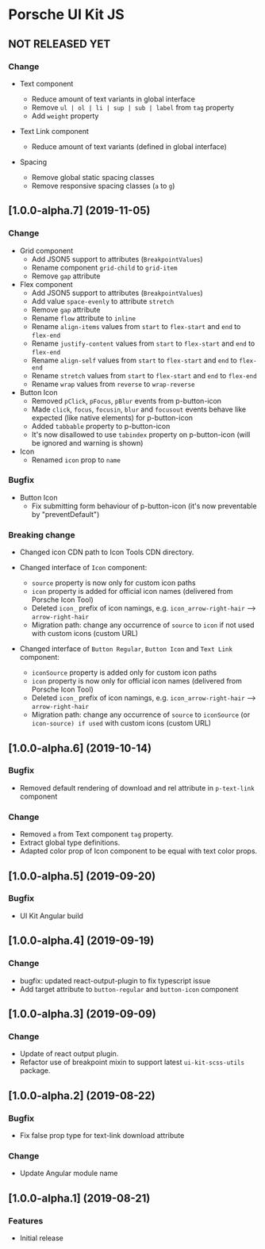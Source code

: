 # Porsche UI Kit JS

## NOT RELEASED YET

### Change

* Text component
  * Reduce amount of text variants in global interface
  * Remove `ul | ol | li | sup | sub | label` from `tag` property
  * Add `weight` property
  
* Text Link component
  * Reduce amount of text variants (defined in global interface)

* Spacing
  * Remove global static spacing classes
  * Remove responsive spacing classes (`a` to `g`)

## [1.0.0-alpha.7] (2019-11-05)

### Change

* Grid component
  * Add JSON5 support to attributes (`BreakpointValues`)
  * Rename component `grid-child` to `grid-item`
  * Remove `gap` attribute
* Flex component
  * Add JSON5 support to attributes (`BreakpointValues`)
  * Add value `space-evenly` to attribute `stretch`
  * Remove `gap` attribute
  * Rename `flow` attribute to `inline`
  * Rename `align-items` values from `start` to `flex-start` and `end` to `flex-end`
  * Rename `justify-content` values from `start` to `flex-start` and `end` to `flex-end`
  * Rename `align-self` values from `start` to `flex-start` and `end` to `flex-end`
  * Rename `stretch` values from `start` to `flex-start` and `end` to `flex-end`
  * Rename `wrap` values from `reverse` to `wrap-reverse`
* Button Icon
  * Removed `pClick`, `pFocus`, `pBlur` events from p-button-icon
  * Made `click`, `focus`, `focusin`, `blur` and `focusout` events behave like expected (like native elements) for p-button-icon
  * Added `tabbable` property to p-button-icon
  * It's now disallowed to use `tabindex` property on p-button-icon (will be ignored and warning is shown)
* Icon 
  * Renamed `icon` prop to `name` 

### Bugfix
* Button Icon
  * Fix submitting form behaviour of p-button-icon (it's now preventable by "preventDefault")

### Breaking change
- Changed icon CDN path to Icon Tools CDN directory.
- Changed interface of `Icon` component: 
    - `source` property is now only for custom icon paths
    - `icon` property is added for official icon names (delivered from Porsche Icon Tool)
    - Deleted `icon_` prefix of icon namings, e.g. `icon_arrow-right-hair` --> `arrow-right-hair` 
    - Migration path: change any occurrence of `source` to `icon` if not used with custom icons (custom URL)

- Changed interface of `Button Regular`, `Button Icon` and `Text Link` component: 
    - `iconSource` property is added only for custom icon paths
    - `icon` property is now only for official icon names (delivered from Porsche Icon Tool)
    - Deleted `icon_` prefix of icon namings, e.g. `icon_arrow-right-hair` --> `arrow-right-hair` 
    - Migration path: change any occurrence of `source` to `iconSource` (or `icon-source) if used` with custom icons (custom URL)


## [1.0.0-alpha.6] (2019-10-14)

### Bugfix
* Removed default rendering of download and rel attribute in `p-text-link` component

### Change
* Removed `a` from Text component `tag` property.
* Extract global type definitions.
* Adapted color prop of Icon component to be equal with text color props.


## [1.0.0-alpha.5] (2019-09-20)

### Bugfix
* UI Kit Angular build


## [1.0.0-alpha.4] (2019-09-19)

### Change
* bugfix: updated react-output-plugin to fix typescript issue
* Add target attribute to `button-regular` and `button-icon` component


## [1.0.0-alpha.3] (2019-09-09)

### Change
* Update of react output plugin. 
* Refactor use of breakpoint mixin to support latest `ui-kit-scss-utils` package.


## [1.0.0-alpha.2] (2019-08-22)

### Bugfix
* Fix false prop type for text-link download attribute

### Change
* Update Angular module name


## [1.0.0-alpha.1] (2019-08-21)

### Features
* Initial release